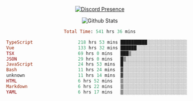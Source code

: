 <!DOCTYPE html>
<body>
<div align="center">

  [![Discord Presence](https://lanyard.cnrad.dev/api/576097150359044106)](https://discord.com/users/576097150359044106)
  
  ![Github Stats](https://github-readme-stats.vercel.app/api?username=verycrunchy&show_icons=true&theme=radical)

<!--START_SECTION:waka-->

```ruby
Total Time: 541 hrs 36 mins

TypeScript                 218 hrs 53 mins ██████████░░░░░░░░░░░░░░░   40.43 %
Vue                        133 hrs 32 mins ██████░░░░░░░░░░░░░░░░░░░   24.66 %
TSX                        69 hrs 0 mins   ███▒░░░░░░░░░░░░░░░░░░░░░   12.74 %
JSON                       29 hrs 0 mins   █▒░░░░░░░░░░░░░░░░░░░░░░░   05.36 %
JavaScript                 24 hrs 53 mins  █░░░░░░░░░░░░░░░░░░░░░░░░   04.59 %
Bash                       11 hrs 24 mins  ▓░░░░░░░░░░░░░░░░░░░░░░░░   02.11 %
unknown                    11 hrs 14 mins  ▓░░░░░░░░░░░░░░░░░░░░░░░░   02.08 %
HTML                       6 hrs 52 mins   ▒░░░░░░░░░░░░░░░░░░░░░░░░   01.27 %
Markdown                   6 hrs 22 mins   ▒░░░░░░░░░░░░░░░░░░░░░░░░   01.17 %
YAML                       6 hrs 17 mins   ▒░░░░░░░░░░░░░░░░░░░░░░░░   01.16 %
```

<!--END_SECTION:waka-->
</div>
</body>
</html>


